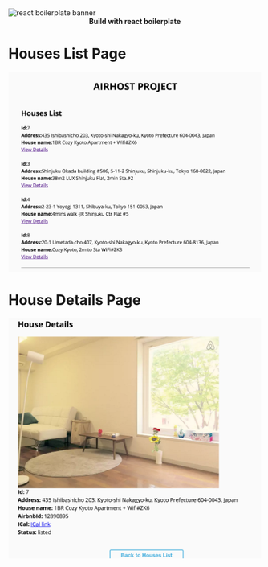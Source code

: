 <img src="https://raw.githubusercontent.com/mxstbr/react-boilerplate-brand/master/assets/banner-metal.jpg" alt="react boilerplate banner" align="center" />
<div align="center"><strong>Build with react boilerplate</strong></div>

# Houses List Page

<img src="https://raw.githubusercontent.com/klishevich/airhost_react2/master/houses_list.png" alt="houses_list.png" align="center" />

# House Details Page

<img src="https://raw.githubusercontent.com/klishevich/airhost_react2/master/house_details.png" alt="house_details.png" align="center" />
